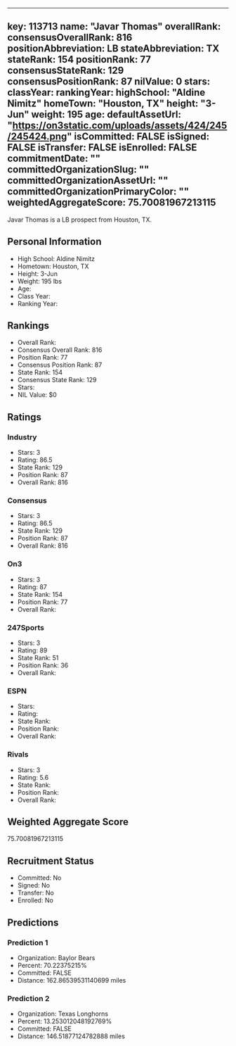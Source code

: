 ---
  key: 113713
  name: "Javar Thomas"
  overallRank: 
  consensusOverallRank: 816
  positionAbbreviation: LB
  stateAbbreviation: TX
  stateRank: 154
  positionRank: 77
  consensusStateRank: 129
  consensusPositionRank: 87
  nilValue: 0
  stars: 
  classYear: 
  rankingYear: 
  highSchool: "Aldine Nimitz"
  homeTown: "Houston, TX"
  height: "3-Jun"
  weight: 195
  age: 
  defaultAssetUrl: "https://on3static.com/uploads/assets/424/245/245424.png"
  isCommitted: FALSE
  isSigned: FALSE
  isTransfer: FALSE
  isEnrolled: FALSE
  commitmentDate: ""
  committedOrganizationSlug: ""
  committedOrganizationAssetUrl: ""
  committedOrganizationPrimaryColor: ""
  weightedAggregateScore: 75.70081967213115
  ---
  
  Javar Thomas is a LB prospect from Houston, TX.
  
  ## Personal Information
  - High School: Aldine Nimitz
  - Hometown: Houston, TX
  - Height: 3-Jun
  - Weight: 195 lbs
  - Age: 
  - Class Year: 
  - Ranking Year: 
  
  ## Rankings
  - Overall Rank: 
  - Consensus Overall Rank: 816
  - Position Rank: 77
  - Consensus Position Rank: 87
  - State Rank: 154
  - Consensus State Rank: 129
  - Stars: 
  - NIL Value: $0
  
  ## Ratings
  
  ### Industry
  - Stars: 3
  - Rating: 86.5
  - State Rank: 129
  - Position Rank: 87
  - Overall Rank: 816
  
  ### Consensus
  - Stars: 3
  - Rating: 86.5
  - State Rank: 129
  - Position Rank: 87
  - Overall Rank: 816
  
  ### On3
  - Stars: 3
  - Rating: 87
  - State Rank: 154
  - Position Rank: 77
  - Overall Rank: 
  
  ### 247Sports
  - Stars: 3
  - Rating: 89
  - State Rank: 51
  - Position Rank: 36
  - Overall Rank: 
  
  ### ESPN
  - Stars: 
  - Rating: 
  - State Rank: 
  - Position Rank: 
  - Overall Rank: 
  
  ### Rivals
  - Stars: 3
  - Rating: 5.6
  - State Rank: 
  - Position Rank: 
  - Overall Rank: 
  
  ## Weighted Aggregate Score
  75.70081967213115
  
  ## Recruitment Status
  - Committed: No
  - Signed: No
  - Transfer: No
  - Enrolled: No
  
  
  
  ## Predictions
  
  ### Prediction 1
  - Organization: Baylor Bears
  - Percent: 70.22375215%
  - Committed: FALSE
  - Distance: 162.86539531140699 miles
  
  ### Prediction 2
  - Organization: Texas Longhorns
  - Percent: 13.253012048192769%
  - Committed: FALSE
  - Distance: 146.51877124782888 miles
  